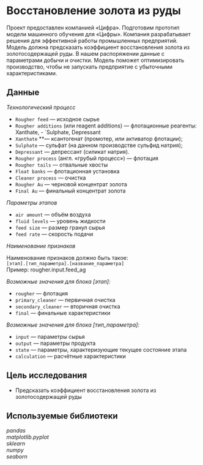 # Восстановление золота из руды

Проект предоставлен компанией «Цифра».
Подготовим прототип модели машинного обучения для «Цифры». Компания разрабатывает решения для эффективной работы промышленных предприятий.
Модель должна предсказать коэффициент восстановления золота из золотосодержащей руды. В нашем распоряжении данные с параметрами добычи и очистки.
Модель поможет оптимизировать производство, чтобы не запускать предприятие с убыточными характеристиками.

## Данные

*Технологический процесс*
- `Rougher feed` — исходное сырье
- `Rougher additions` (или reagent additions) — флотационные реагенты: Xanthate, - `Sulphate, Depressant
- `Xanthate` **— ксантогенат (промотер, или активатор флотации);
- `Sulphate` — сульфат (на данном производстве сульфид натрия);
- `Depressant` — депрессант (силикат натрия).
- `Rougher process` (англ. «грубый процесс») — флотация
- `Rougher tails` — отвальные хвосты
- `Float banks` — флотационная установка
- `Cleaner process` — очистка
- `Rougher Au` — черновой концентрат золота
- `Final Au` — финальный концентрат золота 

*Параметры этапов*
- `air amount` — объём воздуха
- `fluid levels` — уровень жидкости
- `feed size` — размер гранул сырья
- `feed rate` — скорость подачи  

*Наименование признаков*  

Наименование признаков должно быть такое:  
`[этап].[тип_параметра].[название_параметра]`  
Пример: rougher.input.feed_ag  

*Возможные значения для блока [этап]:*
- `rougher` — флотация
- `primary_cleaner` — первичная очистка
- `secondary_cleaner` — вторичная очистка
- `final` — финальные характеристики  

*Возможные значения для блока [тип_параметра]:*
- `input` — параметры сырья
- `output` — параметры продукта
- `state` — параметры, характеризующие текущее состояние этапа
- `calculation` — расчётные характеристики

## Цель исследования 
- Предсказать коэффициент восстановления золота из золотосодержащей руды

## Используемые библиотеки
*pandas*     
*matplotlib.pyplot*     
*sklearn*  
*numpy*  
*seaborn*
